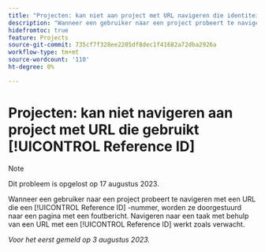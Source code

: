 ```yaml
---
title: "Projecten: kan niet aan project met URL navigeren die identiteitskaart van de Verwijzing gebruikt"
description: "Wanneer een gebruiker naar een project probeert te navigeren met behulp van een URL die een referentie-id-nummer bevat, worden deze doorgestuurd naar een pagina met een foutbericht. Het navigeren aan een taak die URl met een identiteitskaart van de Verwijzing gebruikt werkt zoals verwacht."
hidefromtoc: true
feature: Projects
source-git-commit: 735cf7f328ee2205df8dec1f41682a72dba2926a
workflow-type: tm+mt
source-wordcount: '110'
ht-degree: 0%

---
```



# Projecten: kan niet navigeren aan project met URL die gebruikt [!UICONTROL Reference ID]

>[!NOTE]
>
>Dit probleem is opgelost op 17 augustus 2023.

Wanneer een gebruiker naar een project probeert te navigeren met een URL die een [!UICONTROL Reference ID] -nummer, worden ze doorgestuurd naar een pagina met een foutbericht. Navigeren naar een taak met behulp van een URL met een [!UICONTROL Reference ID] werkt zoals verwacht.

_Voor het eerst gemeld op 3 augustus 2023._

